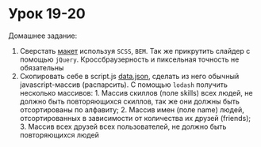 # Урок 19-20

Домашнее задание:

1. Сверстать [макет](/js_19-20/homework19_20.psd) используя `SCSS`, `BEM`. Так же прикрутить слайдер с помощью `jQuery`. Кроссбраузерность и пиксельная точность не обязательны
2. Скопировать себе в script.js [data.json](/js_19-20/data.json), сделать из него обычный javascript-массив (распарсить). С помощью `lodash` получить несколько массивов: 1. Массив скиллов (поле skills) всех людей, не должно быть повторяющихся скиллов, так же они должны быть отсортированы по алфавиту; 2. Массив имен (поле name) людей, отсортированных в зависимости от количества их друзей (friends); 3. Массив всех друзей всех пользователей, не должно быть повторяющихся людей
